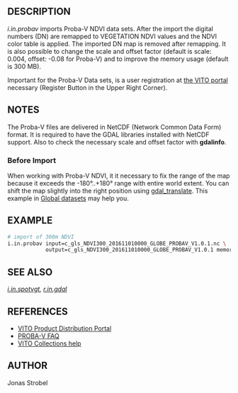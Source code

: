 ## DESCRIPTION

*i.in.probav* imports Proba-V NDVI data sets. After the import the
digital numbers (DN) are remapped to VEGETATION NDVI values and the NDVI
color table is applied. The imported DN map is removed after remapping.
It is also possible to change the scale and offset factor (default is
scale: 0.004, offset: -0.08 for Proba-V) and to improve the memory usage
(default is 300 MB).

Important for the Proba-V Data sets, is a user registration at [the VITO
portal](https://www.vito-eodata.be/PDF/portal/Application.html#Home)
necessary (Register Button in the Upper Right Corner).

## NOTES

The Proba-V files are delivered in NetCDF (Network Common Data Form)
format. It is required to have the GDAL libraries installed with NetCDF
support. Also to check the necessary scale and offset factor with
**gdalinfo**.

### Before Import

When working with Proba-V NDVI, it it necessary to fix the range of the
map because it exceeds the -180°..+180° range with entire world extent.
You can shift the map slightly into the right position using
[gdal\_translate](https://gdal.org/en/latest/programs/gdal_translate.html).
This example in [Global
datasets](https://grasswiki.osgeo.org/wiki/Global_datasets#ESA_Globcover_dataset)
may help you.

## EXAMPLE

```sh
# import of 300m NDVI
i.in.probav input=c_gls_NDVI300_201611010000_GLOBE_PROBAV_V1.0.1.nc \
            output=c_gls_NDVI300_201611010000_GLOBE_PROBAV_V1.0.1 memory=500
```

## SEE ALSO

*[i.in.spotvgt](https://grass.osgeo.org/grass-stable/manuals/i.in.spotvgt.html),
[r.in.gdal](https://grass.osgeo.org/grass-stable/manuals/r.in.gdal.html)*

## REFERENCES

- [VITO Product Distribution
    Portal](https://www.vito-eodata.be/PDF/portal/Application.html#Home)
- [PROBA-V
    FAQ](https://www.vito-eodata.be/PDF/image/faq_help/Faq.html)
- [VITO Collections
    help](https://www.vito-eodata.be/PDF/image/faq_help/Help.html#COLLECTION)

## AUTHOR

Jonas Strobel
